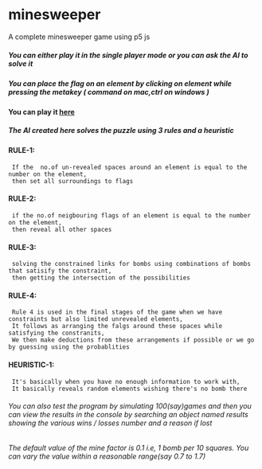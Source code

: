 # minesweeper
A complete minesweeper game using p5 js

##### You can either play it in the single player mode or you can ask the AI to solve it
##### You can place the flag on an element by clicking on element while pressing the metakey ( command on mac,ctrl on windows )
#### You can play it [here](https://satyasaibhushan.github.io/minesweeper) 
  
##### The AI created here solves the puzzle using 3 rules and a heuristic

#### RULE-1: 
     If the  no.of un-revealed spaces around an element is equal to the number on the element,
     then set all surroundings to flags 
#### RULE-2: 
     if the no.of neigbouring flags of an element is equal to the number on the element,
     then reveal all other spaces
#### RULE-3:
     solving the constrained links for bombs using combinations of bombs that satisify the constraint,
     then getting the intersection of the possibilities
#### RULE-4:     
     Rule 4 is used in the final stages of the game when we have constraints but also limited unrevealed elements,
     It follows as arranging the falgs around these spaces while satisfying the constranits,
     We then make deductions from these arrangements if possible or we go by guessing using the probablities
#### HEURISTIC-1:          
     It's basically when you have no enough information to work with,
     It basically reveals random elements wishing there's no bomb there
     
###### You can also test the program by simulating 100(say)games and then you can view the results in the console by searching an object named results showing the various wins / losses number and a reason if lost

###### The default value of the mine factor is 0.1 i.e, 1 bomb per 10 squares. You can vary the value within a reasonable range(say 0.7 to 1.7)
